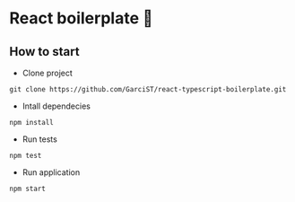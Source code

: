 # React boilerplate 🚀

## How to start
 - Clone project
```
git clone https://github.com/GarciST/react-typescript-boilerplate.git
```

 - Intall dependecies
 ```
 npm install
 ```

  - Run tests
 ```
 npm test
 ```

  - Run application
 ```
 npm start
 ```
